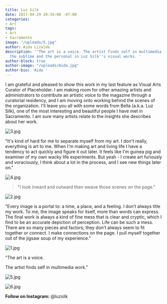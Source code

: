 ```yaml
---
title: Luz Silk
date: 2017-04-29 20:34:00 -07:00
categories:
- Art
tags:
- Art
- Sacramento
image: "/uploads/5.jpg"
author: Aida Lizalde
description: '"The art is a voice. The artist finds self in multimedia work." Find
  the sublime and the personal in Luz Silk''s visual works. '
author-block: true
author-image: "/uploads/Aida.jpg"
author-bio: 'Aida '
---
```


I am grateful and pleased to show this work in my last feature as Visual Arts Curator of Placeholder. I am making room for other amazing artists and administrators to contribute an artistic voice to the magazine through a curatorial residency, and I am moving onto working behind the scenes of the organization. I'll leave you all with some words from Bella (a.k.a. Luz Silk), one of the most interesting and beautiful people I have met in Sacramento. I am sure many artists relate to the insights she describes about her work. 


![3.jpg](/uploads/3.jpg)


"It's kind of hard for me to separate myself from my art. I don't really, everything is art to me. When I'm making art and living life I have a tendency to act quickly and figure it out later. It feels like I'm guinea pig and examiner of my own wacky life experiments. But yeah - I create art furiously and voraciously, I think about a lot in the process, and I see new things later on."


![4.jpg](/uploads/4.jpg)



> "I look inward and outward then weave those scenes on the page."


![2.jpg](/uploads/2.jpg)


"Every image is a portal to: a time, a place, and a feeling. I don’t always title my work. To me, the image speaks for itself, more than words can express. The final work is always a kind of fine mess that is clear and cryptic, which I find to be an accurate depiction of perception. Life can be such a mess. There are so many pieces and factors; they don’t always seem to fit together or connect. I make connections on the page. I pull myself together out of the jigsaw soup of my experience."

![1.jpg](/uploads/1.jpg)


"The art is a voice.

The artist finds self in multimedia work."

![5.jpg](/uploads/5.jpg)

![6.jpg](/uploads/6.jpg)

**Follow on Instagram:** @luzsilk